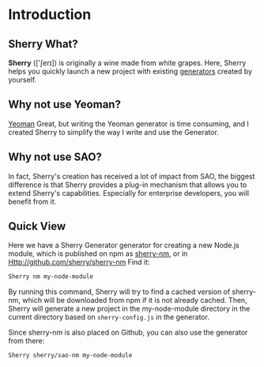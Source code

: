# Introduction

## Sherry What?

**Sherry** (['ʃerɪ]) is originally a wine made from white grapes. Here, Sherry helps you quickly launch a new project with existing [generators](https://github.com/sherry/awesome-sao) created by yourself.

## Why not use Yeoman?

[Yeoman](http://yeoman.io/) Great, but writing the Yeoman generator is time consuming, and I created Sherry to simplify the way I write and use the Generator.

## Why not use SAO?

In fact, Sherry's creation has received a lot of impact from SAO, the biggest difference is that Sherry provides a plug-in mechanism that allows you to extend Sherry's capabilities. Especially for enterprise developers, you will benefit from it.

## Quick View

Here we have a Sherry Generator generator for creating a new Node.js module, which is published on npm as [sherry-nm](https://npm.im/sherry-nm), or in [ Http://github.com/sherry/sherry-nm](http://github.com/sherry/sherry-nm) Find it:

```bash
Sherry nm my-node-module
```

By running this command, Sherry will try to find a cached version of sherry-nm, which will be downloaded from npm if it is not already cached. Then, Sherry will generate a new project in the my-node-module directory in the current directory based on `sherry-config.js` in the generator.

Since sherry-nm is also placed on Github, you can also use the generator from there:

```bash
Sherry sherry/sao-nm my-node-module
```
